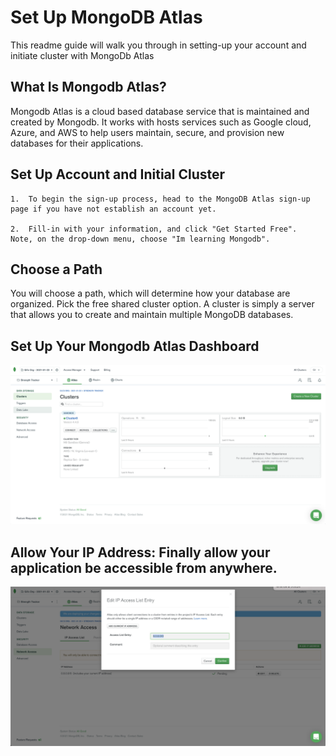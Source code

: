 # Set Up MongoDB Atlas

This readme guide will walk you through in setting-up your account and initiate cluster with MongoDb Atlas

## What Is Mongodb Atlas?

Mongodb Atlas is a cloud based database service that is maintained and created by Mongodb. It works with hosts services such as Google cloud, Azure, and AWS to help users maintain, secure, and provision new databases for their applications.

## Set Up Account and Initial Cluster

    1.  To begin the sign-up process, head to the MongoDB Atlas sign-up page if you have not establish an account yet.

    2.  Fill-in with your information, and click "Get Started Free".  Note, on the drop-down menu, choose "Im learning Mongodb".

## Choose a Path

You will choose a path, which will determine how your database are organized. Pick the free shared cluster option. A cluster is simply a server that allows you to create and maintain multiple MongoDB databases.

## Set Up Your Mongodb Atlas Dashboard

![Set Up MongoDB Atlas](./week-17-nosql/Mongodb-Heroku-Set-Up/assets/idealsetup.png)

## Allow Your IP Address: Finally allow your application be accessible from anywhere.

![IP address Setup](./week-17-nosql/Mongodb-Heroku-Set-Up/assets/ip.png)
